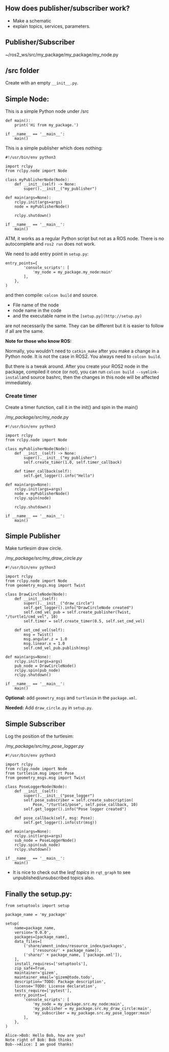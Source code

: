 ## How does publisher/subscriber work?

- Make a schematic
- explain topics, services, parameters.

## Publisher/Subscriber

~/ros2_ws/src/my_package/my_package/my_node.py

## /src folder

Create with an empty `__init__.py`.

## Simple Node:

This is a simple Python node under /src

    def main():
        print('Hi from my_package.')
    
    if __name__ == '__main__':
        main()

This is a simple publisher which does nothing:

    #!/usr/bin/env python3
    
    import rclpy
    from rclpy.node import Node
    
    class myPublisherNode(Node):
        def __init__(self) -> None:
            super().__init__("my_publisher")
    
    def main(args=None):
        rclpy.init(args=args)
        node = myPublisherNode()
    
        rclpy.shutdown()
    
    if __name__ == '__main__':
        main()

ATM, it works as a regular Python script but not as a ROS node. There is no autocomplete and `ros2 run` does not work.

We need to add entry point in `setup.py`:

    entry_points={
            'console_scripts': [
                'my_node = my_package.my_node:main'
            ],
        },
    )

and then compile: `colcon build` and source.

* File name of the node
* node name in the code
* and the executable name in the `[setup.py](http://setup.py)`

are not necessarily the same. They can be different but it is easier to follow if all are the same.

****************************************Note for those who know ROS:****************************************

Normally, you wouldn’t need to `catkin_make` after you make a change in a Python node. It is not the case in ROS2. You always need to `colcon build`.

But there is a tweak around. After you create your ROS2 node in the package, compiled it once (or not), you can run `colcon build --symlink-install`and source bashrc, then the changes in this node will be affected immediately.

### Create timer

Create a timer function, call it in the init() and spin in the main()

*/my_package/src/my_node.py*

    #!/usr/bin/env python3
    
    import rclpy
    from rclpy.node import Node
    
    class myPublisherNode(Node):
        def __init__(self) -> None:
            super().__init__("my_publisher")
            self.create_timer(1.0, self.timer_callback)
    
        def timer_callback(self):
            self.get_logger().info("Hello")
    
    def main(args=None):
        rclpy.init(args=args)
        node = myPublisherNode()
        rclpy.spin(node)
    
        rclpy.shutdown()
    
    if __name__ == '__main__':
        main()

## Simple Publisher

Make turtlesim draw circle.

*/my_package/src/my_draw_circle.py*

    #!/usr/bin/env python3
    
    import rclpy
    from rclpy.node import Node
    from geometry_msgs.msg import Twist
    
    class DrawCircleNode(Node):
        def __init__(self):
            super().__init__("draw_circle")
            self.get_logger().info("DrawCircleNode created")
            self.cmd_vel_pub = self.create_publisher(Twist, "/turtle1/cmd_vel", 10)
            self.timer = self.create_timer(0.5, self.set_cmd_vel)
    
        def set_cmd_vel(self):
            msg = Twist()
            msg.angular.z = 1.0
            msg.linear.x = 1.0
            self.cmd_vel_pub.publish(msg)
    
    def main(args=None):
        rclpy.init(args=args)
        pub_node = DrawCircleNode()
        rclpy.spin(pub_node)
        rclpy.shutdown()
    
    if __name__ == '__main__':
        main()

**********Optional:********** add `geometry_msgs` and `turtlesim` in the `package.xml`.

********Needed:******** Add `draw_circle.py` in `setup.py`.

## Simple Subscriber

Log the position of the turtlesim:

*/my_package/src/my_pose_logger.py*

    #!/usr/bin/env python3
    
    import rclpy
    from rclpy.node import Node
    from turtlesim.msg import Pose
    from geometry_msgs.msg import Twist
    
    class PoseLoggerNode(Node):
        def __init__(self):
            super().__init__("pose_logger")
            self.pose_subscriber = self.create_subscription(
                Pose, "/turtle1/pose", self.pose_callback, 10)
            self.get_logger().info("Pose logger created")
    
        def pose_callback(self, msg: Pose):
            self.get_logger().info(str(msg))
    
    def main(args=None):
        rclpy.init(args=args)
        sub_node = PoseLoggerNode()
        rclpy.spin(sub_node)
        rclpy.shutdown()
    
    if __name__ == '__main__':
        main()

* It is nice to check out the *leaf topics* in `rqt_graph` to see unpublished/unsubscribed topics also.

## Finally the setup.py:

    from setuptools import setup
    
    package_name = 'my_package'
    
    setup(
        name=package_name,
        version='0.0.0',
        packages=[package_name],
        data_files=[
            ('share/ament_index/resource_index/packages',
                ['resource/' + package_name]),
            ('share/' + package_name, ['package.xml']),
        ],
        install_requires=['setuptools'],
        zip_safe=True,
        maintainer='gizem',
        maintainer_email='gizem@todo.todo',
        description='TODO: Package description',
        license='TODO: License declaration',
        tests_require=['pytest'],
        entry_points={
            'console_scripts': [
                'my_node = my_package.src.my_node:main',
                'my_publisher = my_package.src.my_draw_circle:main',
                'my_subscriber = my_package.src.my_pose_logger:main'
            ],
        },
    )

```sequence
Alice->Bob: Hello Bob, how are you?
Note right of Bob: Bob thinks
Bob-->Alice: I am good thanks!
```